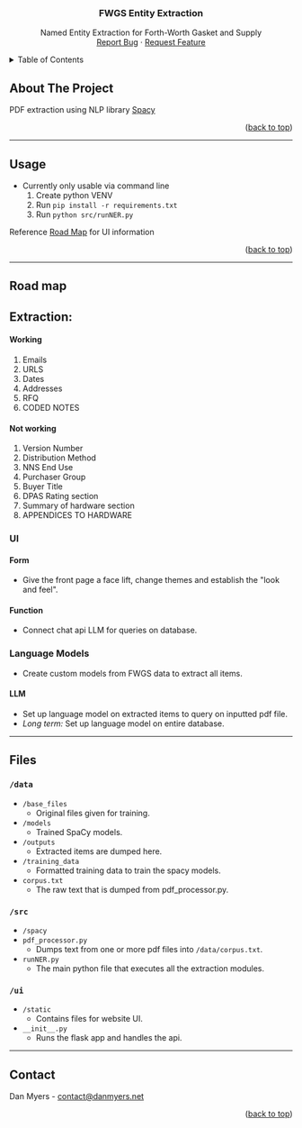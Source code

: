 <!-- PROJECT LOGO -->
<br />
<div align="center">
  <!-- <a href="https://github.com/othneildrew/Best-README-Template">
    <img src="images/logo.png" alt="Logo" width="80" height="80">
  </a> -->

  <h3 align="center">FWGS Entity Extraction</h3>

  <p align="center">
    Named Entity Extraction for Forth-Worth Gasket and Supply
    <br />
    <a href="https://github.com/DanMyers300/FWGS/issues">Report Bug</a>
    ·
    <a href="https://github.com/DanMyers300/FWGS/issues">Request Feature</a>
  </p>
</div>



<!-- TABLE OF CONTENTS -->
<details>
  <summary>Table of Contents</summary>
  <ol>
    <li>
      <a href="#about-the-project">About The Project</a>
    </li>
    <li><a href="#usage">Usage</a></li>
    <li><a href="#roadmap">Roadmap</a></li>
    <li><a href="#files">File Contents</li>
    <li><a href="#contact">Contact</a></li>
    <li><a href="#license">License</a></li>
  </ol>
</details>



<!-- ABOUT THE PROJECT -->
## About The Project

PDF extraction using NLP library [Spacy](https://spacy.io/api)

<p align="right">(<a href="#readme-top">back to top</a>)</p>

---
<!-- USAGE EXAMPLES -->
## Usage

- Currently only usable via command line
	1) Create python VENV
	2) Run `pip install -r requirements.txt`
	3) Run `python src/runNER.py`

Reference <a href="https://github.com/danmyers300/fwgs#road-map">Road Map</a> for UI information
<p align="right">(<a href="#readme-top">back to top</a>)</p>


---
<!-- ROAD MAP -->
## Road map

## Extraction:
#### Working
1. Emails
2. URLS
3. Dates
4. Addresses
5. RFQ
6. CODED NOTES

#### Not working
1. Version Number
2. Distribution Method
3. NNS End Use
4. Purchaser Group
5. Buyer Title
6. DPAS Rating section
7. Summary of hardware section
8. APPENDICES TO HARDWARE

### UI
#### Form
- Give the front page a face lift, change themes and establish the "look and feel".
#### Function
- Connect chat api LLM for queries on database.

### Language Models
- Create custom models from FWGS data to extract all items.
#### LLM
- Set up language model on extracted items to query on inputted pdf file.
- *Long term:* Set up language model on entire database.
---
<!-- Files -->
## Files

### `/data`
- `/base_files`
	- Original files given for training.
- `/models`
	- Trained SpaCy models.
- `/outputs`
	- Extracted items are dumped here.
- `/training_data`
	- Formatted training data to train the spacy models.
- `corpus.txt`
	- The raw text that is dumped from pdf_processor.py.
### `/src`
- `/spacy`
- `pdf_processor.py`
	- Dumps text from one or more pdf files into `/data/corpus.txt`.
- `runNER.py`
	- The main python file that executes all the extraction modules.
### `/ui`
- `/static`
	- Contains files for website UI.
- `__init__.py`
	- Runs the flask app and handles the api.

---
<!-- CONTACT -->
## Contact

Dan Myers - contact@danmyers.net

<p align="right">(<a href="#readme-top">back to top</a>)</p>